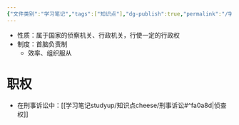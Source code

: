 ```yaml
---
{"文件类别":"学习笔记","tags":["知识点"],"dg-publish":true,"permalink":"/学习笔记studyup/知识点cheese/公安机关/","dgPassFrontmatter":true,"noteIcon":"","created":"2024-09-11T21:20:00.063+08:00","updated":"2024-10-12T14:58:15.362+08:00"}
---
```


- 性质：属于国家的侦察机关、行政机关，行使一定的行政权
- 制度：首脑负责制
	- 效率、组织服从
# 职权
- 在刑事诉讼中：[[学习笔记studyup/知识点cheese/刑事诉讼#^fa0a8d\|侦查权]]